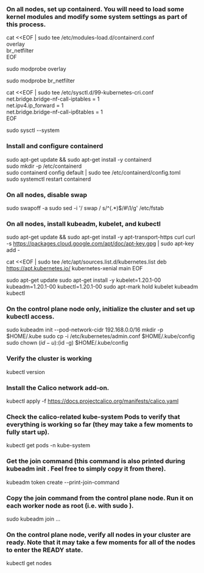 ### On all nodes, set up containerd. You will need to load some kernel modules and modify some system settings as part of this process.
cat <<EOF | sudo tee /etc/modules-load.d/containerd.conf <br>
overlay<br>
br_netfilter<br>
EOF<br>

sudo modprobe overlay<br>

sudo modprobe br_netfilter<br>

cat <<EOF | sudo tee /etc/sysctl.d/99-kubernetes-cri.conf<br>
net.bridge.bridge-nf-call-iptables = 1<br>
net.ipv4.ip_forward = 1<br>
net.bridge.bridge-nf-call-ip6tables = 1<br>
EOF<br>

sudo sysctl --system<br>

### Install and configure containerd

sudo apt-get update && sudo apt-get install -y containerd<br>
sudo mkdir -p /etc/containerd<br>
sudo containerd config default | sudo tee /etc/containerd/config.toml<br>
sudo systemctl restart containerd<br>

### On all nodes, disable swap

sudo swapoff -a
sudo sed -i '/ swap / s/^\(.*\)$/#\1/g' /etc/fstab

### On all nodes, install kubeadm, kubelet, and kubectl
sudo apt-get update && sudo apt-get install -y apt-transport-https curl
curl -s https://packages.cloud.google.com/apt/doc/apt-key.gpg | sudo apt-key add -

cat <<EOF | sudo tee /etc/apt/sources.list.d/kubernetes.list
deb https://apt.kubernetes.io/ kubernetes-xenial main
EOF

sudo apt-get update
sudo apt-get install -y kubelet=1.20.1-00 kubeadm=1.20.1-00 kubectl=1.20.1-00
sudo apt-mark hold kubelet kubeadm kubectl

### On the control plane node only, initialize the cluster and set up kubectl access.

sudo kubeadm init --pod-network-cidr 192.168.0.0/16
mkdir -p $HOME/.kube
sudo cp -i /etc/kubernetes/admin.conf $HOME/.kube/config
sudo chown $(id -u):$(id -g) $HOME/.kube/config

### Verify the cluster is working
kubectl version

### Install the Calico network add-on.
kubectl apply -f https://docs.projectcalico.org/manifests/calico.yaml

### Check the calico-related kube-system Pods to verify that everything is working so far (they may take a few moments to fully start up).
kubectl get pods -n kube-system

### Get the join command (this command is also printed during kubeadm init . Feel free to simply copy it from there).
kubeadm token create --print-join-command

### Copy the join command from the control plane node. Run it on each worker node as root (i.e. with sudo ).
sudo kubeadm join ...

### On the control plane node, verify all nodes in your cluster are ready. Note that it may take a few moments for all of the nodes to enter the READY state.
kubectl get nodes
